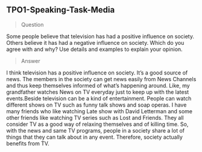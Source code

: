 ## TPO1-Speaking-Task-Media
> Question

Some people believe that television has had a positive influence on society. Others believe it has had a negative influence on society. Which do you agree with and why? Use details and examples to explain your opinion.

> Answer

I think television has a positive influence on society. It’s a good source of news. The members in the society can get news easily from News Channels and thus keep themselves informed of what’s happening around. Like, my grandfather watches News on TV everyday just to keep up with the latest events.Beside television can be a kind of entertainment. People can watch different shows on TV such as funny talk shows and soap operas. I have many friends who like watching Late show with David Letterman and some other friends like watching TV series such as Lost and Friends. They all consider TV as a good way of relaxing themselves and of killing time. So, with the news and same TV programs, people in a society share a lot of things that they can talk about in any event. Therefore, society actually benefits from TV.